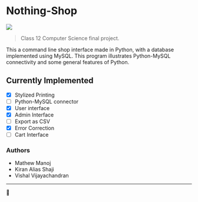 # Nothing-Shop
![](https://img.shields.io/badge/project%20phase-rough%20coding-yellow)
> Class 12 Computer Science final project.

This a command line shop interface made in Python, with a database implemented using MySQL.
This program illustrates Python-MySQL connectivity and some general features of Python.

## Currently Implemented
- [x] Stylized Printing
- [ ] Python-MySQL connector
- [x] User interface
- [x] Admin Interface
- [ ] Export as CSV
- [x] Error Correction
- [ ] Cart Interface

### Authors
- Mathew Manoj
- Kiran Alias Shaji
- Vishal Vijayachandran
---
🍞